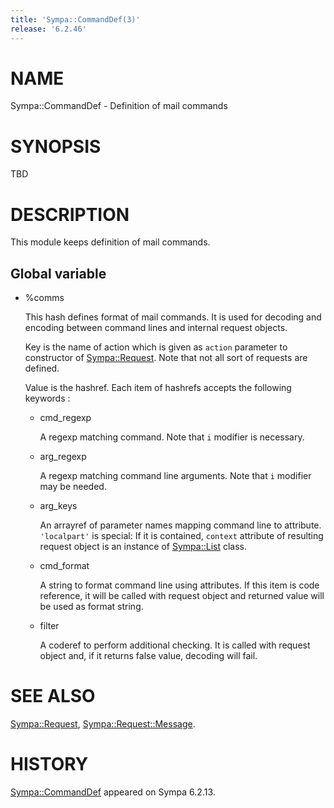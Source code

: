 ```yaml
---
title: 'Sympa::CommandDef(3)'
release: '6.2.46'
---
```


# NAME

Sympa::CommandDef - Definition of mail commands

# SYNOPSIS

TBD

# DESCRIPTION

This module keeps definition of mail commands.

## Global variable

- %comms

    This hash defines format of mail commands.
    It is used for decoding and encoding between command lines and internal
    request objects.

    Key is the name of action which is given as `action` parameter to constructor
    of [Sympa::Request](./Sympa-Request.3.md).
    Note that not all sort of requests are defined.

    Value is the hashref.
    Each item of hashrefs accepts the following keywords :

    - cmd\_regexp

        A regexp matching command.
        Note that `i` modifier is necessary.

    - arg\_regexp

        A regexp matching command line arguments.
        Note that `i` modifier may be needed.

    - arg\_keys

        An arrayref of parameter names mapping command line to attribute.
        `'localpart'` is special:
        If it is contained, `context` attribute of resulting request object is
        an instance of [Sympa::List](./Sympa-List.3.md) class.

    - cmd\_format

        A string to format command line using attributes.
        If this item is code reference, it will be called with request object
        and returned value will be used as format string.

    - filter

        A coderef to perform additional checking.
        It is called with request object and, if it returns false value,
        decoding will fail.

# SEE ALSO

[Sympa::Request](./Sympa-Request.3.md), [Sympa::Request::Message](./Sympa-Request-Message.3.md).

# HISTORY

[Sympa::CommandDef](./Sympa-CommandDef.3.md) appeared on Sympa 6.2.13.
